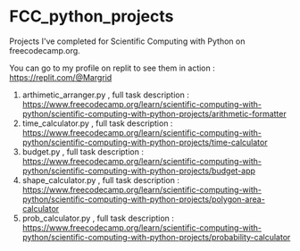 # FCC_python_projects
Projects I've completed for Scientific Computing with Python on freecodecamp.org.

You can go to my profile on replit to see them in action : https://replit.com/@Margrid

1. arthimetic_arranger.py , full task description : https://www.freecodecamp.org/learn/scientific-computing-with-python/scientific-computing-with-python-projects/arithmetic-formatter
2. time_calculator.py , full task description : https://www.freecodecamp.org/learn/scientific-computing-with-python/scientific-computing-with-python-projects/time-calculator
3. budget.py , full task description : https://www.freecodecamp.org/learn/scientific-computing-with-python/scientific-computing-with-python-projects/budget-app
4. shape_calculator.py , full task description : https://www.freecodecamp.org/learn/scientific-computing-with-python/scientific-computing-with-python-projects/polygon-area-calculator
5. prob_calculator.py , full task description : https://www.freecodecamp.org/learn/scientific-computing-with-python/scientific-computing-with-python-projects/probability-calculator

